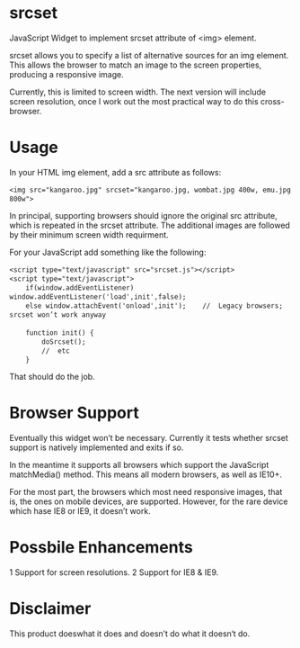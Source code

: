 srcset
======

JavaScript Widget to implement srcset attribute of &lt;img&gt; element.

srcset allows you to specify a list of alternative sources for an img element. This allows the browser to match an image to the screen properties, producing a responsive image.

Currently, this is limited to screen width. The next version will include screen resolution, once I work out the most practical way to do this cross-browser.

Usage
=====

In your HTML img element, add a src attribute as follows:

	<img src="kangaroo.jpg" srcset="kangaroo.jpg, wombat.jpg 400w, emu.jpg 800w">

In principal, supporting browsers should ignore the original src attribute, which is repeated in the srcset attribute. The additional images are followed by their minimum screen width requirment.

For your JavaScript add something like the following:

    <script type="text/javascript" src="srcset.js"></script>
	<script type="text/javascript">
		if(window.addEventListener) window.addEventListener('load',init',false);
		else window.attachEvent('onload',init');	//	Legacy browsers; srcset won’t work anyway

		function init() {
			doSrcset();
			//	etc
		}

That should do the job.

Browser Support
===============

Eventually this widget won’t be necessary. Currently it tests whether srcset support is natively implemented and exits if so.

In the meantime it supports all browsers which support the JavaScript matchMedia() method. This means all modern browsers, as well as IE10+.

For the most part, the browsers which most need responsive images, that is, the ones on mobile devices, are supported. However, for the rare device which hase IE8 or IE9, it doesn’t work.

Possbile Enhancements
=====================

1	Support for screen resolutions.
2	Support for IE8 & IE9.

Disclaimer
==========

This product doeswhat it does and doesn’t do what it doesn‘t do.
